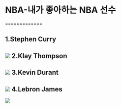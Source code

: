 ﻿# NBA-내가 좋아하는 NBA 선수
=============

1.Stephen Curry
-------------
![](C:\Users\재홍\Desktop\커리.JPG)
2.Klay Thompson
-------------
![](C:\Users\재홍\Desktop\탑슨.JPG)
3.Kevin Durant
-------------
![](C:\Users\재홍\Desktop\듀란트.JPG)
4.Lebron James
-------------
![](C:\Users\재홍\Desktop\제임스.JPG)